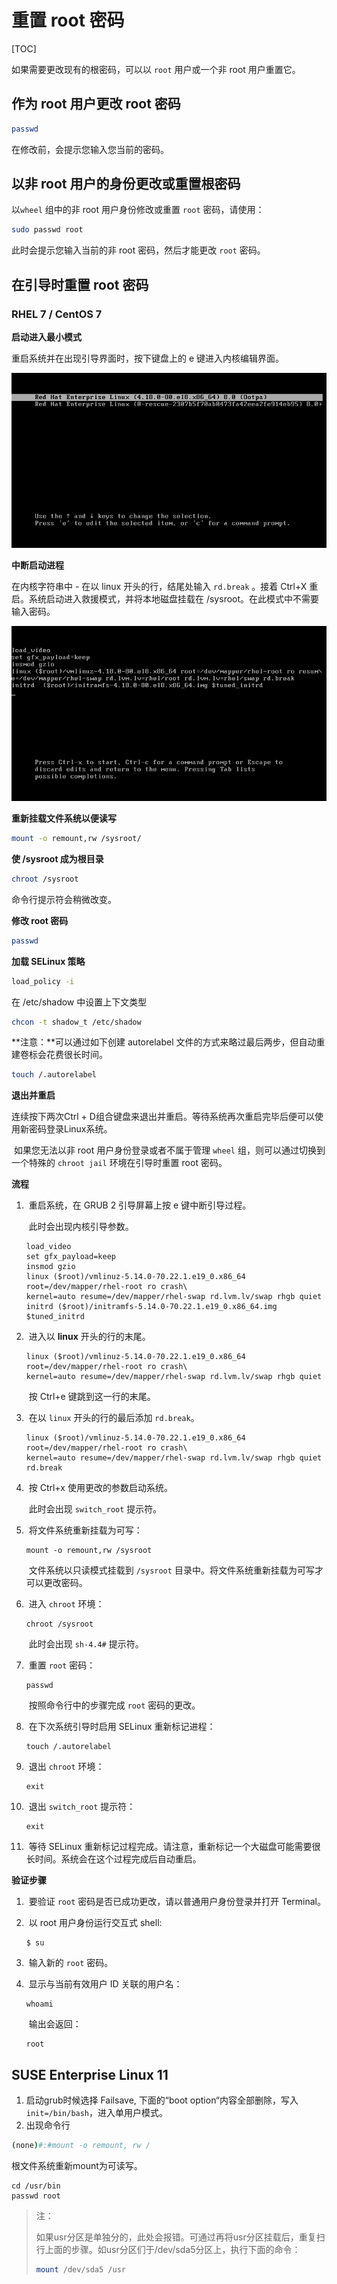 # 重置 root 密码

[TOC]

如果需要更改现有的根密码，可以以 `root` 用户或一个非 root 用户重置它。 	

## 作为 root 用户更改 root 密码

```bash
passwd
```

在修改前，会提示您输入您当前的密码。 				

## 以非 root 用户的身份更改或重置根密码

以`wheel` 组中的非 root 用户身份修改或重置 `root` 密码，请使用：

```bash
sudo passwd root
```

此时会提示您输入当前的非 root 密码，然后才能更改 `root` 密码。

## 在引导时重置 root 密码

### RHEL 7 / CentOS 7

**启动进入最小模式**

重启系统并在出现引导界面时，按下键盘上的 e 键进入内核编辑界面。

 ![](../../Image/l/i/Linux系统的引导界面.png)

**中断启动进程**

在内核字符串中 - 在以 linux 开头的行，结尾处输入 `rd.break` 。接着 Ctrl+X 重启。系统启动进入救援模式，并将本地磁盘挂载在 /sysroot。在此模式中不需要输入密码。

 ![](../../Image/n/内核信息的编辑界面.png)

**重新挂载文件系统以便读写**

```bash
mount -o remount,rw /sysroot/
```

**使 /sysroot 成为根目录**

```bash
chroot /sysroot
```

命令行提示符会稍微改变。

**修改 root 密码**

```bash
passwd
```

**加载 SELinux 策略**

```bash
load_policy -i
```

在 /etc/shadow 中设置上下文类型

```bash
chcon -t shadow_t /etc/shadow
```

**注意：**可以通过如下创建 autorelabel 文件的方式来略过最后两步，但自动重建卷标会花费很长时间。

```bash
touch /.autorelabel
```

**退出并重启**

连续按下两次Ctrl + D组合键盘来退出并重启。等待系统再次重启完毕后便可以使用新密码登录Linux系统。



​				如果您无法以非 root 用户身份登录或者不属于管理 `wheel` 组，则可以通过切换到一个特殊的 `chroot jail` 环境在引导时重置 root 密码。 		

**流程**

1. ​						重启系统，在 GRUB 2 引导屏幕上按 e 键中断引导过程。 				

   ​						此时会出现内核引导参数。 				

   

   ```none
   load_video
   set gfx_payload=keep
   insmod gzio
   linux ($root)/vmlinuz-5.14.0-70.22.1.e19_0.x86_64 root=/dev/mapper/rhel-root ro crash\
   kernel=auto resume=/dev/mapper/rhel-swap rd.lvm.lv/swap rhgb quiet
   initrd ($root)/initramfs-5.14.0-70.22.1.e19_0.x86_64.img $tuned_initrd
   ```

2. ​						进入以 **linux** 开头的行的末尾。 				

   

   ```none
   linux ($root)/vmlinuz-5.14.0-70.22.1.e19_0.x86_64 root=/dev/mapper/rhel-root ro crash\
   kernel=auto resume=/dev/mapper/rhel-swap rd.lvm.lv/swap rhgb quiet
   ```

   ​						按 Ctrl+e 键跳到这一行的末尾。 				

3. ​						在以 `linux` 开头的行的最后添加 `rd.break`。 				

   

   ```none
   linux ($root)/vmlinuz-5.14.0-70.22.1.e19_0.x86_64 root=/dev/mapper/rhel-root ro crash\
   kernel=auto resume=/dev/mapper/rhel-swap rd.lvm.lv/swap rhgb quiet rd.break
   ```

4. ​						按 Ctrl+x 使用更改的参数启动系统。 				

   ​						此时会出现 `switch_root` 提示符。 				

5. ​						将文件系统重新挂载为可写： 				

   

   ```none
   mount -o remount,rw /sysroot
   ```

   ​						文件系统以只读模式挂载到 `/sysroot` 目录中。将文件系统重新挂载为可写才可以更改密码。 				

6. ​						进入 `chroot` 环境： 				

   

   ```none
   chroot /sysroot
   ```

   ​						此时会出现 `sh-4.4#` 提示符。 				

7. ​						重置 `root` 密码： 				

   

   ```none
   passwd
   ```

   ​						按照命令行中的步骤完成 `root` 密码的更改。 				

8. ​						在下次系统引导时启用 SELinux 重新标记进程： 				

   

   ```none
   touch /.autorelabel
   ```

9. ​						退出 `chroot` 环境： 				

   

   ```none
   exit
   ```

10. ​						退出 `switch_root` 提示符： 				

    

    ```none
    exit
    ```

11. ​						等待 SELinux 重新标记过程完成。请注意，重新标记一个大磁盘可能需要很长时间。系统会在这个过程完成后自动重启。 				

**验证步骤**

1. ​						要验证 `root` 密码是否已成功更改，请以普通用户身份登录并打开 Terminal。 				

2. ​						以 root 用户身份运行交互式 shell: 				

   

   ```none
   $ su
   ```

3. ​						输入新的 `root` 密码。 				

4. ​						显示与当前有效用户 ID 关联的用户名： 				

   

   ```none
   whoami
   ```

   ​						输出会返回： 				

   

   ```none
   root
   ```



## SUSE Enterprise Linux 11

1. 启动grub时候选择 Failsave, 下面的“boot option“内容全部删除，写入`init=/bin/bash`，进入单用户模式。
2. 出现命令行

```bash
(none)#:#mount -o remount, rw /
```

 根文件系统重新mount为可读写。

```bsh
cd /usr/bin
passwd root
```

> 注：
>
> 如果usr分区是单独分的，此处会报错。可通过再将usr分区挂载后，重复扫行上面的步骤。如usr分区们于/dev/sda5分区上，执行下面的命令：
>
> ```bash
> mount /dev/sda5 /usr
> ```